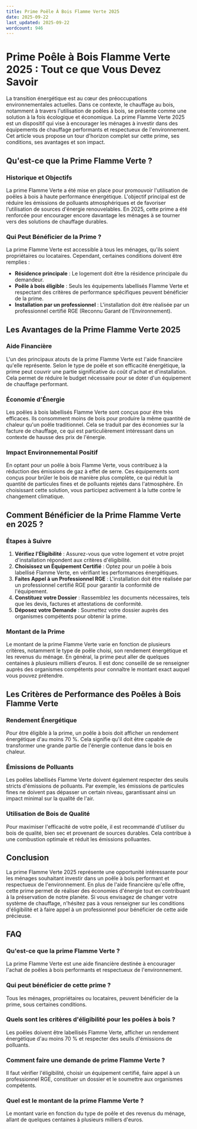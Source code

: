 ```yaml
---
title: Prime Poêle À Bois Flamme Verte 2025
date: 2025-09-22
last_updated: 2025-09-22
wordcount: 946
---
```


# Prime Poêle à Bois Flamme Verte 2025 : Tout ce que Vous Devez Savoir

La transition énergétique est au cœur des préoccupations environnementales actuelles. Dans ce contexte, le chauffage au bois, notamment à travers l'utilisation de poêles à bois, se présente comme une solution à la fois écologique et économique. La prime Flamme Verte 2025 est un dispositif qui vise à encourager les ménages à investir dans des équipements de chauffage performants et respectueux de l'environnement. Cet article vous propose un tour d'horizon complet sur cette prime, ses conditions, ses avantages et son impact.

## Qu'est-ce que la Prime Flamme Verte ?

### Historique et Objectifs

La prime Flamme Verte a été mise en place pour promouvoir l'utilisation de poêles à bois à haute performance énergétique. L'objectif principal est de réduire les émissions de polluants atmosphériques et de favoriser l'utilisation de sources d'énergie renouvelables. En 2025, cette prime a été renforcée pour encourager encore davantage les ménages à se tourner vers des solutions de chauffage durables.

### Qui Peut Bénéficier de la Prime ?

La prime Flamme Verte est accessible à tous les ménages, qu'ils soient propriétaires ou locataires. Cependant, certaines conditions doivent être remplies :

- **Résidence principale** : Le logement doit être la résidence principale du demandeur.
- **Poêle à bois éligible** : Seuls les équipements labellisés Flamme Verte et respectant des critères de performance spécifiques peuvent bénéficier de la prime.
- **Installation par un professionnel** : L'installation doit être réalisée par un professionnel certifié RGE (Reconnu Garant de l’Environnement).

## Les Avantages de la Prime Flamme Verte 2025

### Aide Financière

L'un des principaux atouts de la prime Flamme Verte est l'aide financière qu'elle représente. Selon le type de poêle et son efficacité énergétique, la prime peut couvrir une partie significative du coût d'achat et d'installation. Cela permet de réduire le budget nécessaire pour se doter d'un équipement de chauffage performant.

### Économie d'Énergie

Les poêles à bois labellisés Flamme Verte sont conçus pour être très efficaces. Ils consomment moins de bois pour produire la même quantité de chaleur qu'un poêle traditionnel. Cela se traduit par des économies sur la facture de chauffage, ce qui est particulièrement intéressant dans un contexte de hausse des prix de l'énergie.

### Impact Environnemental Positif

En optant pour un poêle à bois Flamme Verte, vous contribuez à la réduction des émissions de gaz à effet de serre. Ces équipements sont conçus pour brûler le bois de manière plus complète, ce qui réduit la quantité de particules fines et de polluants rejetés dans l'atmosphère. En choisissant cette solution, vous participez activement à la lutte contre le changement climatique.

## Comment Bénéficier de la Prime Flamme Verte en 2025 ?

### Étapes à Suivre

1. **Vérifiez l'Éligibilité** : Assurez-vous que votre logement et votre projet d'installation répondent aux critères d'éligibilité.
2. **Choisissez un Équipement Certifié** : Optez pour un poêle à bois labellisé Flamme Verte, en vérifiant les performances énergétiques.
3. **Faites Appel à un Professionnel RGE** : L'installation doit être réalisée par un professionnel certifié RGE pour garantir la conformité de l'équipement.
4. **Constituez votre Dossier** : Rassemblez les documents nécessaires, tels que les devis, factures et attestations de conformité.
5. **Déposez votre Demande** : Soumettez votre dossier auprès des organismes compétents pour obtenir la prime.

### Montant de la Prime

Le montant de la prime Flamme Verte varie en fonction de plusieurs critères, notamment le type de poêle choisi, son rendement énergétique et les revenus du ménage. En général, la prime peut aller de quelques centaines à plusieurs milliers d'euros. Il est donc conseillé de se renseigner auprès des organismes compétents pour connaître le montant exact auquel vous pouvez prétendre.

## Les Critères de Performance des Poêles à Bois Flamme Verte

### Rendement Énergétique

Pour être éligible à la prime, un poêle à bois doit afficher un rendement énergétique d'au moins 70 %. Cela signifie qu'il doit être capable de transformer une grande partie de l'énergie contenue dans le bois en chaleur.

### Émissions de Polluants

Les poêles labellisés Flamme Verte doivent également respecter des seuils stricts d'émissions de polluants. Par exemple, les émissions de particules fines ne doivent pas dépasser un certain niveau, garantissant ainsi un impact minimal sur la qualité de l'air.

### Utilisation de Bois de Qualité

Pour maximiser l'efficacité de votre poêle, il est recommandé d'utiliser du bois de qualité, bien sec et provenant de sources durables. Cela contribue à une combustion optimale et réduit les émissions polluantes.

## Conclusion

La prime Flamme Verte 2025 représente une opportunité intéressante pour les ménages souhaitant investir dans un poêle à bois performant et respectueux de l'environnement. En plus de l'aide financière qu'elle offre, cette prime permet de réaliser des économies d'énergie tout en contribuant à la préservation de notre planète. Si vous envisagez de changer votre système de chauffage, n'hésitez pas à vous renseigner sur les conditions d'éligibilité et à faire appel à un professionnel pour bénéficier de cette aide précieuse.

## FAQ

### Qu'est-ce que la prime Flamme Verte ?

La prime Flamme Verte est une aide financière destinée à encourager l'achat de poêles à bois performants et respectueux de l'environnement.

### Qui peut bénéficier de cette prime ?

Tous les ménages, propriétaires ou locataires, peuvent bénéficier de la prime, sous certaines conditions.

### Quels sont les critères d'éligibilité pour les poêles à bois ?

Les poêles doivent être labellisés Flamme Verte, afficher un rendement énergétique d'au moins 70 % et respecter des seuils d'émissions de polluants.

### Comment faire une demande de prime Flamme Verte ?

Il faut vérifier l'éligibilité, choisir un équipement certifié, faire appel à un professionnel RGE, constituer un dossier et le soumettre aux organismes compétents.

### Quel est le montant de la prime Flamme Verte ?

Le montant varie en fonction du type de poêle et des revenus du ménage, allant de quelques centaines à plusieurs milliers d'euros.
